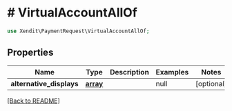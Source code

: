 # # VirtualAccountAllOf


```php
use Xendit\PaymentRequest\VirtualAccountAllOf;
```

## Properties

Name | Type | Description | Examples | Notes
------------ | ------------- | ------------- | ------------- | ------------- 
**alternative_displays** | [**array**](VirtualAccountAlternativeDisplay.md) |  | null |  [optional]

[[Back to README]](../../README.md)
